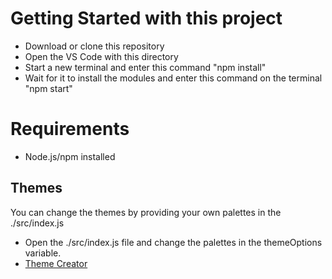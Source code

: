 # Getting Started with this project
* Download or clone this repository
* Open the VS Code with this directory
* Start a new terminal and enter this command "npm install"
* Wait for it to install the modules and enter this command on the terminal "npm start"
# Requirements
* Node.js/npm installed
## Themes
You can change the themes by providing your own palettes in the ./src/index.js
* Open the ./src/index.js file and change the palettes in the themeOptions variable.
* [Theme Creator](https://zenoo.github.io/mui-theme-creator/)